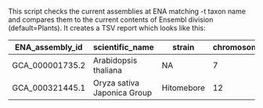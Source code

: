 
This script checks the current assemblies at ENA matching -t taxon name and compares them to the current contents of Ensembl division (default=Plants). It creates a TSV report which looks like this:

| ENA_assembly_id | scientific_name | strain | chromosomes | GenBank | genes | RefSeq | genes |
|-----------------|-----------------|--------| ------------|---------|-------|--------|-------|
|GCA_000001735.2|Arabidopsis thaliana|NA|7|GCA_000001735.2_TAIR10.1_genomic.gff.gz|33268|GCF_000001735.4_TAIR10.1_genomic.gff.gz|33467|
|GCA_000321445.1|Oryza sativa Japonica Group|Hitomebore|12|GCA_000321445.1_Osat_hitom_01_genomic.gff.gz|0|NA|0|
